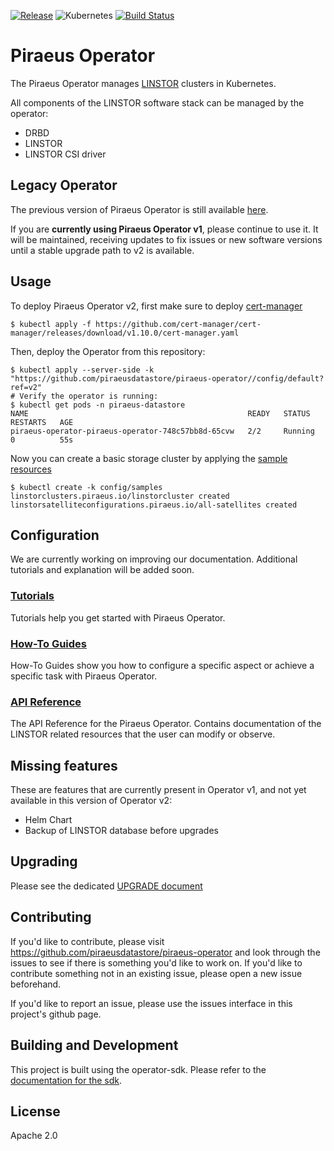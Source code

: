 [![Release](https://img.shields.io/github/v/release/piraeusdatastore/piraeus-operator)](https://github.com/piraeusdatastore/piraeus-operator/releases)
![Kubernetes](https://img.shields.io/badge/Kubernetes-v1.19%2B-success?logo=kubernetes&logoColor=lightgrey)
[![Build Status](https://github.com/piraeusdatastore/piraeus-operator/actions/workflows/build.yml/badge.svg)](https://quay.io/repository/piraeusdatastore/piraeus-operator?tag=latest&tab=tags)

# Piraeus Operator

The Piraeus Operator manages
[LINSTOR](https://github.com/LINBIT/linstor-server) clusters in Kubernetes.

All components of the LINSTOR software stack can be managed by the operator:
* DRBD
* LINSTOR
* LINSTOR CSI driver

## Legacy Operator

The previous version of Piraeus Operator is still available [here](https://github.com/piraeusdatastore/piraeus-operator/tree/master).

If you are **currently using Piraeus Operator v1**, please continue to use it. It will be maintained, receiving updates
to fix issues or new software versions until a stable upgrade path to v2 is available.

## Usage

To deploy Piraeus Operator v2, first make sure to deploy [cert-manager](https://cert-manager.io)

```
$ kubectl apply -f https://github.com/cert-manager/cert-manager/releases/download/v1.10.0/cert-manager.yaml
```

Then, deploy the Operator from this repository:

```
$ kubectl apply --server-side -k "https://github.com/piraeusdatastore/piraeus-operator//config/default?ref=v2"
# Verify the operator is running:
$ kubectl get pods -n piraeus-datastore
NAME                                                 READY   STATUS    RESTARTS   AGE
piraeus-operator-piraeus-operator-748c57bb8d-65cvw   2/2     Running   0          55s
```

Now you can create a basic storage cluster by applying the [sample resources](./config/samples)

```
$ kubectl create -k config/samples
linstorclusters.piraeus.io/linstorcluster created
linstorsatelliteconfigurations.piraeus.io/all-satellites created
```

## Configuration

We are currently working on improving our documentation. Additional tutorials and explanation will be
added soon.

### [Tutorials](./docs/tutorial)

Tutorials help you get started with Piraeus Operator.

### [How-To Guides](./docs/how-to)

How-To Guides show you how to configure a specific aspect or achieve a specific task with Piraeus Operator.

### [API Reference](./docs/reference)

The API Reference for the Piraeus Operator. Contains documentation of the LINSTOR related resources that the user can
modify or observe.

## Missing features

These are features that are currently present in Operator v1, and not yet available in this version of Operator v2:

* Helm Chart
* Backup of LINSTOR database before upgrades

## Upgrading

Please see the dedicated [UPGRADE document](./UPGRADE.md)

## Contributing

If you'd like to contribute, please visit https://github.com/piraeusdatastore/piraeus-operator
and look through the issues to see if there is something you'd like to work on. If
you'd like to contribute something not in an existing issue, please open a new
issue beforehand.

If you'd like to report an issue, please use the issues interface in this
project's github page.

## Building and Development

This project is built using the operator-sdk. Please refer to
the [documentation for the sdk](https://github.com/operator-framework/operator-sdk).

## License

Apache 2.0
